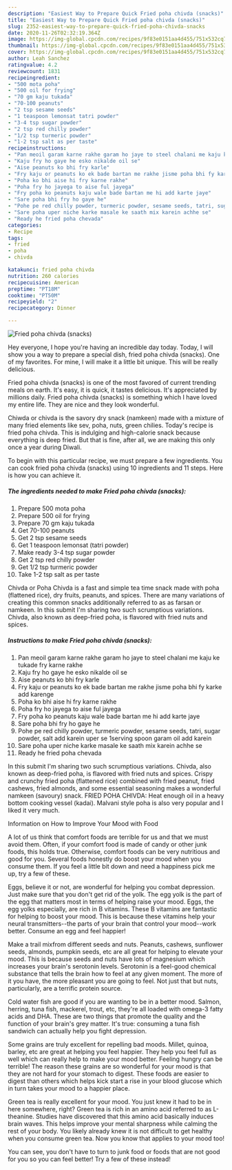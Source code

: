 ```yaml
---
description: "Easiest Way to Prepare Quick Fried poha chivda (snacks)"
title: "Easiest Way to Prepare Quick Fried poha chivda (snacks)"
slug: 2352-easiest-way-to-prepare-quick-fried-poha-chivda-snacks
date: 2020-11-26T02:32:19.364Z
image: https://img-global.cpcdn.com/recipes/9f83e0151aa4d455/751x532cq70/fried-poha-chivda-snacks-recipe-main-photo.jpg
thumbnail: https://img-global.cpcdn.com/recipes/9f83e0151aa4d455/751x532cq70/fried-poha-chivda-snacks-recipe-main-photo.jpg
cover: https://img-global.cpcdn.com/recipes/9f83e0151aa4d455/751x532cq70/fried-poha-chivda-snacks-recipe-main-photo.jpg
author: Leah Sanchez
ratingvalue: 4.2
reviewcount: 1831
recipeingredient:
- "500 mota poha"
- "500 oil for frying"
- "70 gm kaju tukada"
- "70-100 peanuts"
- "2 tsp sesame seeds"
- "1 teaspoon lemonsat tatri powder"
- "3-4 tsp sugar powder"
- "2 tsp red chilly powder"
- "1/2 tsp turmeric powder"
- "1-2 tsp salt as per taste"
recipeinstructions:
- "Pan meoil garam karne rakhe garam ho jaye to steel chalani me kaju ke tukade fry karne rakhe"
- "Kaju fry ho gaye he esko nikalde oil se"
- "Aise peanuts ko bhi fry karle"
- "Fry kaju or peanuts ko ek bade bartan me rakhe jisme poha bhi fy karke add karenge"
- "Poha ko bhi aise hi fry karne rakhe"
- "Poha fry ho jayega to aise ful jayega"
- "Fry poha ko peanuts kaju wale bade bartan me hi add karte jaye"
- "Sare poha bhi fry ho gaye he"
- "Pohe pe red chilly powder, turmeric powder, sesame seeds, tatri, sugar powder, salt add karein uper se 1serving spoon garam oil add karein"
- "Sare poha uper niche karke masale ke saath mix karein achhe se"
- "Ready he fried poha chevada"
categories:
- Recipe
tags:
- fried
- poha
- chivda

katakunci: fried poha chivda 
nutrition: 260 calories
recipecuisine: American
preptime: "PT18M"
cooktime: "PT50M"
recipeyield: "2"
recipecategory: Dinner

---
```



![Fried poha chivda (snacks)](https://img-global.cpcdn.com/recipes/9f83e0151aa4d455/751x532cq70/fried-poha-chivda-snacks-recipe-main-photo.jpg)

Hey everyone, I hope you're having an incredible day today. Today, I will show you a way to prepare a special dish, fried poha chivda (snacks). One of my favorites. For mine, I will make it a little bit unique. This will be really delicious.

Fried poha chivda (snacks) is one of the most favored of current trending meals on earth. It's easy, it is quick, it tastes delicious. It's appreciated by millions daily. Fried poha chivda (snacks) is something which I have loved my entire life. They are nice and they look wonderful.

Chiwda or chivda is the savory dry snack (namkeen) made with a mixture of many fried elements like sev, poha, nuts, green chilies. Today&#39;s recipe is fried poha chivda. This is indulging and high-calorie snack because everything is deep fried. But that is fine, after all, we are making this only once a year during Diwali.


To begin with this particular recipe, we must prepare a few ingredients. You can cook fried poha chivda (snacks) using 10 ingredients and 11 steps. Here is how you can achieve it.

<!--inarticleads1-->

##### The ingredients needed to make Fried poha chivda (snacks):

1. Prepare 500 mota poha
1. Prepare 500 oil for frying
1. Prepare 70 gm kaju tukada
1. Get 70-100 peanuts
1. Get 2 tsp sesame seeds
1. Get 1 teaspoon lemonsat (tatri powder)
1. Make ready 3-4 tsp sugar powder
1. Get 2 tsp red chilly powder
1. Get 1/2 tsp turmeric powder
1. Take 1-2 tsp salt as per taste


Chivda or Poha Chivda is a fast and simple tea time snack made with poha (flattened rice), dry fruits, peanuts, and spices. There are many variations of creating this common snacks additionally referred to as as farsan or namkeen. In this submit I&#39;m sharing two such scrumptious variations. Chivda, also known as deep-fried poha, is flavored with fried nuts and spices. 

<!--inarticleads2-->

##### Instructions to make Fried poha chivda (snacks):

1. Pan meoil garam karne rakhe garam ho jaye to steel chalani me kaju ke tukade fry karne rakhe
1. Kaju fry ho gaye he esko nikalde oil se
1. Aise peanuts ko bhi fry karle
1. Fry kaju or peanuts ko ek bade bartan me rakhe jisme poha bhi fy karke add karenge
1. Poha ko bhi aise hi fry karne rakhe
1. Poha fry ho jayega to aise ful jayega
1. Fry poha ko peanuts kaju wale bade bartan me hi add karte jaye
1. Sare poha bhi fry ho gaye he
1. Pohe pe red chilly powder, turmeric powder, sesame seeds, tatri, sugar powder, salt add karein uper se 1serving spoon garam oil add karein
1. Sare poha uper niche karke masale ke saath mix karein achhe se
1. Ready he fried poha chevada


In this submit I&#39;m sharing two such scrumptious variations. Chivda, also known as deep-fried poha, is flavored with fried nuts and spices. Crispy and crunchy fried poha (flattened rice) combined with fried peanut, fried cashews, fried almonds, and some essential seasoning makes a wonderful namkeen (savoury) snack. FRIED POHA CHIVDA: Heat enough oil in a heavy bottom cooking vessel (kadai). Malvani style poha is also very popular and I liked it very much. 

Information on How to Improve Your Mood with Food


A lot of us think that comfort foods are terrible for us and that we must avoid them. Often, if your comfort food is made of candy or other junk foods, this holds true. Otherwise, comfort foods can be very nutritious and good for you. Several foods honestly do boost your mood when you consume them. If you feel a little bit down and need a happiness pick me up, try a few of these.

Eggs, believe it or not, are wonderful for helping you combat depression. Just make sure that you don't get rid of the yolk. The egg yolk is the part of the egg that matters most in terms of helping raise your mood. Eggs, the egg yolks especially, are rich in B vitamins. These B vitamins are fantastic for helping to boost your mood. This is because these vitamins help your neural transmitters--the parts of your brain that control your mood--work better. Consume an egg and feel happier!

Make a trail mixfrom different seeds and nuts. Peanuts, cashews, sunflower seeds, almonds, pumpkin seeds, etc are all great for helping to elevate your mood. This is because seeds and nuts have lots of magnesium which increases your brain's serotonin levels. Serotonin is a feel-good chemical substance that tells the brain how to feel at any given moment. The more of it you have, the more pleasant you are going to feel. Not just that but nuts, particularly, are a terrific protein source.

Cold water fish are good if you are wanting to be in a better mood. Salmon, herring, tuna fish, mackerel, trout, etc, they're all loaded with omega-3 fatty acids and DHA. These are two things that promote the quality and the function of your brain's grey matter. It's true: consuming a tuna fish sandwich can actually help you fight depression. 

Some grains are truly excellent for repelling bad moods. Millet, quinoa, barley, etc are great at helping you feel happier. They help you feel full as well which can really help to make your mood better. Feeling hungry can be terrible! The reason these grains are so wonderful for your mood is that they are not hard for your stomach to digest. These foods are easier to digest than others which helps kick start a rise in your blood glucose which in turn takes your mood to a happier place.

Green tea is really excellent for your mood. You just knew it had to be in here somewhere, right? Green tea is rich in an amino acid referred to as L-theanine. Studies have discovered that this amino acid basically induces brain waves. This helps improve your mental sharpness while calming the rest of your body. You likely already knew it is not difficult to get healthy when you consume green tea. Now you know that applies to your mood too!

You can see, you don't have to turn to junk food or foods that are not good for you so you can feel better! Try a few of these instead!

